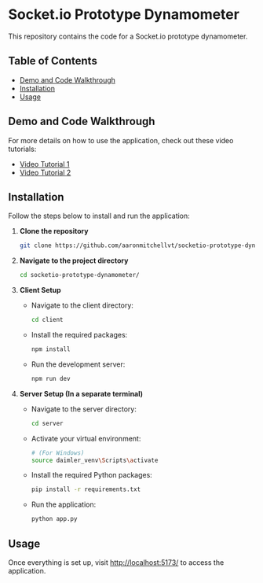 # Socket.io Prototype Dynamometer

This repository contains the code for a Socket.io prototype dynamometer.

## Table of Contents
- [Demo and Code Walkthrough](#video-tutorials)
- [Installation](#installation)
- [Usage](#usage)

## Demo and Code Walkthrough

For more details on how to use the application, check out these video tutorials:

- [Video Tutorial 1](https://www.youtube.com/watch?v=LYcU2JPvjSQ)
- [Video Tutorial 2](https://www.youtube.com/watch?v=Le-e9rGT6No)

## Installation

Follow the steps below to install and run the application:

1. **Clone the repository**

    ```bash
    git clone https://github.com/aaronmitchellvt/socketio-prototype-dynamometer.git
    ```

2. **Navigate to the project directory**

    ```bash
    cd socketio-prototype-dynamometer/
    ```

3. **Client Setup**

    - Navigate to the client directory:

        ```bash
        cd client
        ```

    - Install the required packages:

        ```bash
        npm install
        ```

    - Run the development server:

        ```bash
        npm run dev
        ```

4. **Server Setup (In a separate terminal)**

    - Navigate to the server directory:

        ```bash
        cd server
        ```

    - Activate your virtual environment:

        ```bash
        # (For Windows)
        source daimler_venv\Scripts\activate

    - Install the required Python packages:

        ```bash
        pip install -r requirements.txt
        ```

    - Run the application:

        ```bash
        python app.py
        ```

## Usage

Once everything is set up, visit [http://localhost:5173/](http://localhost:5173/) to access the application.
